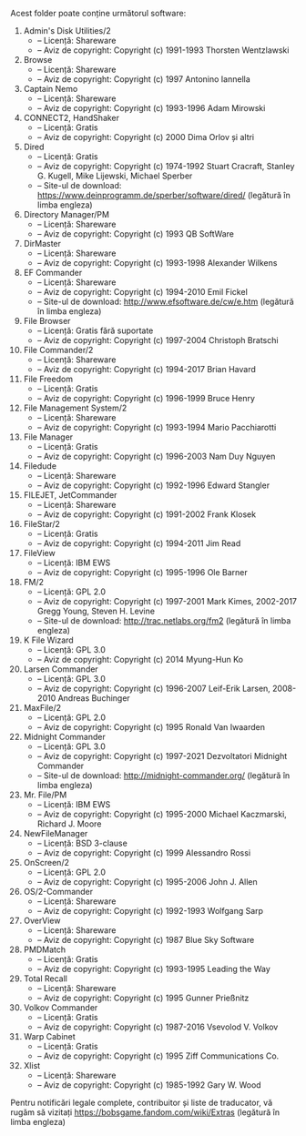 Acest folder poate conține următorul software:

1. Admin's Disk Utilities/2
   - – Licență: Shareware
   - – Aviz de copyright: Copyright (c) 1991-1993 Thorsten Wentzlawski
2. Browse
   - – Licență: Shareware
   - – Aviz de copyright: Copyright (c) 1997 Antonino Iannella
3. Captain Nemo
   - – Licență: Shareware
   - – Aviz de copyright: Copyright (c) 1993-1996 Adam Mirowski
4. CONNECT2, HandShaker
   - – Licență: Gratis
   - – Aviz de copyright: Copyright (c) 2000 Dima Orlov și altri
5. Dired
   - – Licență: Gratis
   - – Aviz de copyright: Copyright (c) 1974-1992 Stuart Cracraft, Stanley G. Kugell, Mike Lijewski, Michael Sperber
   - – Site-ul de download: https://www.deinprogramm.de/sperber/software/dired/ (legătură în limba engleza)
6. Directory Manager/PM
   - – Licență: Shareware
   - – Aviz de copyright: Copyright (c) 1993 QB SoftWare
7. DirMaster
   - – Licență: Shareware
   - – Aviz de copyright: Copyright (c) 1993-1998 Alexander Wilkens
8. EF Commander
   - – Licență: Shareware
   - – Aviz de copyright: Copyright (c) 1994-2010 Emil Fickel
   - – Site-ul de download: http://www.efsoftware.de/cw/e.htm (legătură în limba engleza)
9. File Browser
   - – Licență: Gratis fără suportate
   - – Aviz de copyright: Copyright (c) 1997-2004 Christoph Bratschi
10. File Commander/2
    - – Licență: Shareware
    - – Aviz de copyright: Copyright (c) 1994-2017 Brian Havard
11. File Freedom
    - – Licență: Gratis
    - – Aviz de copyright: Copyright (c) 1996-1999 Bruce Henry
12. File Management System/2
    - – Licență: Shareware
    - – Aviz de copyright: Copyright (c) 1993-1994 Mario Pacchiarotti
13. File Manager
    - – Licență: Gratis
    - – Aviz de copyright: Copyright (c) 1996-2003 Nam Duy Nguyen
14. Filedude
    - – Licență: Shareware
    - – Aviz de copyright: Copyright (c) 1992-1996 Edward Stangler
15. FILEJET, JetCommander
    - – Licență: Shareware
    - – Aviz de copyright: Copyright (c) 1991-2002 Frank Klosek
16. FileStar/2
    - – Licență: Gratis
    - – Aviz de copyright: Copyright (c) 1994-2011 Jim Read
17. FileView
    - – Licență: IBM EWS
    - – Aviz de copyright: Copyright (c) 1995-1996 Ole Barner
18. FM/2
    - – Licență: GPL 2.0
    - – Aviz de copyright: Copyright (c) 1997-2001 Mark Kimes, 2002-2017 Gregg Young, Steven H. Levine
    - – Site-ul de download: http://trac.netlabs.org/fm2 (legătură în limba engleza)
19. K File Wizard
    - – Licență: GPL 3.0
    - – Aviz de copyright: Copyright (c) 2014 Myung-Hun Ko
20. Larsen Commander
    - – Licență: GPL 3.0
    - – Aviz de copyright: Copyright (c) 1996-2007 Leif-Erik Larsen, 2008-2010 Andreas Buchinger
21. MaxFile/2
    - – Licență: GPL 2.0
    - – Aviz de copyright: Copyright (c) 1995 Ronald Van Iwaarden
22. Midnight Commander
    - – Licență: GPL 3.0
    - – Aviz de copyright: Copyright (c) 1997-2021 Dezvoltatori Midnight Commander
    - – Site-ul de download: http://midnight-commander.org/ (legătură în limba engleza)
23. Mr. File/PM
    - – Licență: IBM EWS
    - – Aviz de copyright: Copyright (c) 1995-2000 Michael Kaczmarski, Richard J. Moore
24. NewFileManager
    - – Licență: BSD 3-clause
    - – Aviz de copyright: Copyright (c) 1999 Alessandro Rossi
25. OnScreen/2
    - – Licență: GPL 2.0
    - – Aviz de copyright: Copyright (c) 1995-2006 John J. Allen
26. OS/2-Commander
    - – Licență: Shareware
    - – Aviz de copyright: Copyright (c) 1992-1993 Wolfgang Sarp
27. OverView
    - – Licență: Shareware
    - – Aviz de copyright: Copyright (c) 1987 Blue Sky Software
28. PMDMatch
    - – Licență: Gratis
    - – Aviz de copyright: Copyright (c) 1993-1995 Leading the Way
29. Total Recall
    - – Licență: Shareware
    - – Aviz de copyright: Copyright (c) 1995 Gunner Prießnitz
30. Volkov Commander
    - – Licență: Gratis
    - – Aviz de copyright: Copyright (c) 1987-2016 Vsevolod V. Volkov
31. Warp Cabinet
    - – Licență: Gratis
    - – Aviz de copyright: Copyright (c) 1995 Ziff Communications Co.
32. Xlist
    - – Licență: Shareware
    - – Aviz de copyright: Copyright (c) 1985-1992 Gary W. Wood

Pentru notificări legale complete, contribuitor și liste de traducator, vă rugăm să vizitați https://bobsgame.fandom.com/wiki/Extras (legătură în limba engleza)
